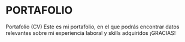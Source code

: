 # PORTAFOLIO
Portafolio (CV)
Este es mi portafolio, en el que podrás encontrar datos relevantes sobre mi experiencia laboral y skills adquiridos
¡GRACIAS!
